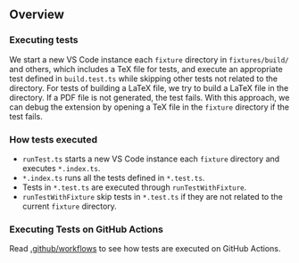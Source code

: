 ## Overview

### Executing tests

We start a new VS Code instance each `fixture` directory in `fixtures/build/` and others, which includes a TeX file for tests, and execute an appropriate test defined in `build.test.ts` while skipping other tests not related to the directory. For tests of building a LaTeX file, we try to build a LaTeX file in the directory. If a PDF file is not generated, the test fails. With this approach, we can debug the extension by opening a TeX file in the `fixture` directory if the test fails.

### How tests executed

- `runTest.ts` starts a new VS Code instance each `fixture` directory and executes `*.index.ts`.
- `*.index.ts` runs all the tests defined in `*.test.ts`.
- Tests in `*.test.ts` are executed through `runTestWithFixture`.
- `runTestWithFixture` skip tests in `*.test.ts` if they are not related to the current `fixture` directory.

### Executing Tests on GitHub Actions

Read [.github/workflows](https://github.com/James-Yu/LaTeX-Workshop/tree/master/.github/workflows) to see how tests are executed on GitHub Actions.

